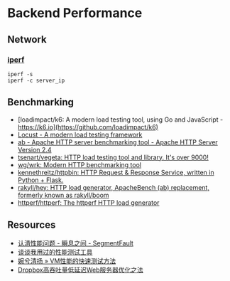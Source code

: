# Backend Performance

## Network

### [iperf](https://iperf.fr/)

    iperf -s
    iperf -c server_ip

## Benchmarking

- [loadimpact/k6: A modern load testing tool, using Go and JavaScript - https://k6.io](https://github.com/loadimpact/k6)
- [Locust - A modern load testing framework](https://locust.io/)
- [ab - Apache HTTP server benchmarking tool - Apache HTTP Server Version 2.4](https://httpd.apache.org/docs/2.4/programs/ab.html)
- [tsenart/vegeta: HTTP load testing tool and library. It's over 9000!](https://github.com/tsenart/vegeta)
- [wg/wrk: Modern HTTP benchmarking tool](https://github.com/wg/wrk)
- [kennethreitz/httpbin: HTTP Request & Response Service, written in Python + Flask.](https://github.com/kennethreitz/httpbin)
- [rakyll/hey: HTTP load generator, ApacheBench (ab) replacement, formerly known as rakyll/boom](https://github.com/rakyll/hey)
- [httperf/httperf: The httperf HTTP load generator](https://github.com/httperf/httperf)

## Resources

- [认清性能问题 - 瞬息之间 - SegmentFault](https://segmentfault.com/a/1190000006662314)
- [谈谈我用过的性能测试工具](http://coffeechou.github.io/2016/05/24/performance-test-tools.html)
- [婉兮清扬  » VM性能的快速测试方法](http://www.qyjohn.net/?p=2715)
- [Dropbox高吞吐量低延迟Web服务器优化之法](https://mp.weixin.qq.com/s?__biz=MzI4MjE3MTcwNA==&mid=2664336554&idx=1&sn=ef6aeba8ab66ffa4f47b09adf36abf0e)
